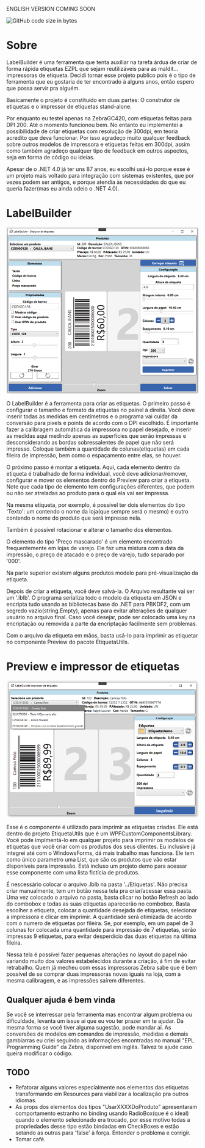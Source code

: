 ENGLISH VERSION COMING SOON

![GitHub code size in bytes](https://img.shields.io/github/languages/code-size/JuanAlexandre/LabelBuilder)

# Sobre

LabelBuilder é uma ferramenta que tenta auxiliar na tarefa árdua de criar de forma rápida etiquetas EZPL que sejam reutilizáveis para as maldit... impressoras de etiqueta.
Decidi tornar esse projeto publico pois é o tipo de ferramenta que eu gostaria de ter encontrado à alguns anos, então espero que possa servir pra alguém.

Basicamente o projeto é constituído em duas partes: O construtor de etiquetas e o impressor de etiquetas stand-alone.

Por enquanto eu testei apenas na ZebraGC420, com etiquetas feitas para DPI 200. Até o momento funcionou bem. No entanto eu implementei a possibilidade de criar etiquetas com resolução de 300dpi, em teoria acredito que deva funcionar. Por isso agradeço muito qualquer feedback sobre outros modelos de impressora e etiquetas feitas em 300dpi, assim como também agradeço qualquer tipo de feedback em outros aspectos, seja em forma de código ou ideias.

Apesar de o .NET 4.0 já ter uns 87 anos, eu escolhi usá-lo porque esse é um projeto mais voltado para integração com sistemas existentes, que por vezes podem ser antigos, e porque atendia às necessidades do que eu queria fazer(mas eu ainda odeio o .NET 4.0).

# LabelBuilder

![Alt text](/LabelBuilderIMAGE.png?raw=true "LabelBuilder")

O LabelBuilder é a ferramenta para criar as etiquetas. O primeiro passo é configurar o tamanho e formato da etiquetas no painel à direita. Você deve inserir todas as medidas em centímetros e o programa vai cuidar da conversão para pixels e points de acordo com o DPI escolhido. É importante fazer a calibragem automática da impressora no papel desejado, e inserir as medidas aqui medindo apenas as superfícies que serão impressas e desconsiderando as bordas sobressalentes de papel que não será impresso. Coloque também a quantidade de colunas(etiquetas) em cada fileira de impressão, bem como o espaçamento entre elas, se houver.

O próximo passo é montar a etiqueta. Aqui, cada elemento dentro da etiqueta é trabalhado de forma individual, você deve adicionar/remover, configurar e mover os elementos dentro do Preview para criar a etiqueta. Note que cada tipo de elemento tem configurações diferentes, que podem ou não ser atreladas ao produto para o qual ela vai ser impressa.

Na mesma etiqueta, por exemplo, é possível ter dois elementos do tipo 'Texto': um contendo o nome da loja(que sempre será o mesmo) e outro contendo o nome do produto que será impresso nela.

Também é possível rotacionar e alterar o tamanho dos elementos.

O elemento do tipo 'Preço mascarado' é um elemento encontrado frequentemente em lojas de varejo. Ele faz uma mistura com a data da impressão, o preço de atacado e o preço de varejo, tudo separado por '000'.

Na parte superior existem alguns produtos modelo para pré-visualização da etiqueta.

Depois de criar a etiqueta, você deve salvá-la. O Arquivo resultante vai ser um '.lblb'. O programa serializa todo o modelo da etiqueta em JSON e encripta tudo usando as bibliotecas base do .NET para PBKDF2, com um segredo vazio(string.Empty), apenas para evitar alterações de qualquer usuário no arquivo final. Caso você desejar, pode ser colocado uma key na encriptação ou removida a parte da encriptação facilmente sem problemas.

Com o arquivo da etiqueta em mãos, basta usá-lo para imprimir as etiquetar no componente Preview do pacote EtiquetaUtils.

# Preview e impressor de etiquetas

![Alt text](/LabelPreviewIMAGE.png?raw=true "LabelPrinter")

Esse é o componente é utilizado para imprimir as etiquetas criadas. Ele está dentro do projeto EtiquetaUtils que é um WPFCustomComponentsLibrary. Você pode implmentá-lo em qualquer projeto para imprimir os modelos de etiquetas que você criar com os produtos dos seus clientes. Eu inclusive já integrei até com o WindowsForms, dá mais trabalho mas funciona. Ele tem como único parametro uma List<Produto>, que são os produtos que vão estar disponíveis para impressão. Está incluso um projeto demo para acessar esse componente com uma lista fictícia de produtos.

É nescessário colocar o arquivo .lblb na pasta '../Etiquetas'. Não precisa criar manualmente, tem um botão nessa tela pra criar/acessar essa pasta. Uma vez colocado o arquivo na pasta, basta clicar no botão Refresh ao lado do combobox e todas as suas etiquetas aparecerão no combobox. Basta escolher a etiqueta, colocar a quantidade desejada de etiquetas, selecionar a impressora e clicar em imprimir. A quantidade será otimizada de acordo com o numero de etiquetas por fileira. Se, por exemplo, em um papel de 3 colunas for colocada uma quantidade para impressão de 7 etiquetas, serão impressas 9 etiquetas, para evitar desperdício das duas etiquetas na última fileira.

Nessa tela é possível fazer pequenas alterações no layout do papel não variando muito dos valores estabelecidos durante a criação, á fim de evitar retrabalho. Quem já mecheu com essas impressoras Zebra sabe que é bem possível de se comprar duas impressoras novas iguais na loja, com a mesma calibragem, e as impressões saírem diferentes.

## Qualquer ajuda é bem vinda
Se você se interressar pela ferramenta mas encontrar algum problema ou dificuldade, levanta um issue aí que eu vou ter prazer em te ajudar. Da mesma forma se você tiver alguma sugestão, pode mandar aí.
As conversões de modelos em comandos de impressão, medidas e demais gambiarras eu criei seguindo as informações encontradas no manual "EPL Programming Guide" da Zebra, disponível em inglês. Talvez te ajude caso queira modificar o código.

## TODO
* Refatorar alguns valores especialmente nos elementos das etiquetas transformando em Resources para viabilizar a localização pra outros idiomas.
* As props dos elementos dos tipos "UsarXXXXDoProduto" apresentaram comportamento estranho no binding usando RadioBox(que é o ideal) quando o elemento selecionado era trocado, por esse motivo todas a propriedades desse tipo estão bindadas em CheckBoxes e estão setando as outras para 'false' à força. Entender o problema e corrigir.
* Tomar café.
